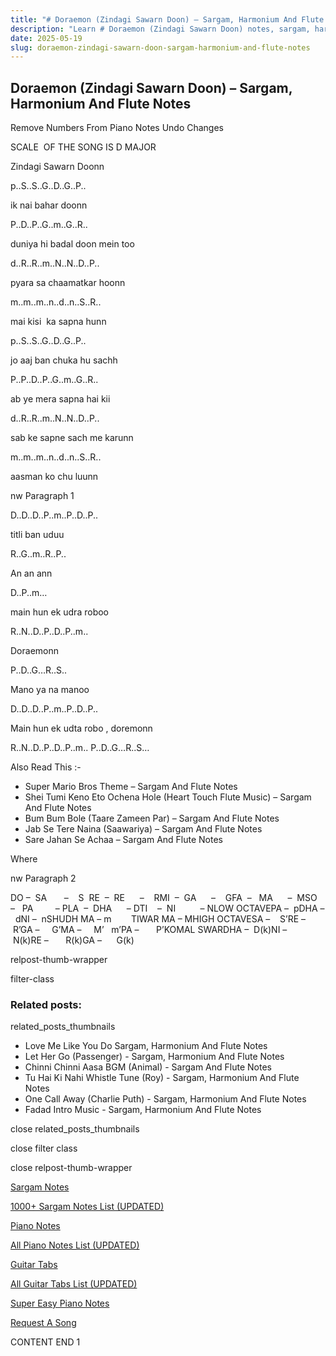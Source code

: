 ```yaml
---
title: "# Doraemon (Zindagi Sawarn Doon) – Sargam, Harmonium And Flute Notes"
description: "Learn # Doraemon (Zindagi Sawarn Doon) notes, sargam, harmonium notations and flute notes. Easy step-by-step tutorial for beginners."
date: 2025-05-19
slug: doraemon-zindagi-sawarn-doon-sargam-harmonium-and-flute-notes
---
```


## Doraemon (Zindagi Sawarn Doon) – Sargam, Harmonium And Flute Notes

Remove Numbers From Piano Notes
Undo Changes

SCALE  OF THE SONG IS D MAJOR

Zindagi Sawarn Doonn

p..S..S..G..D..G..P..

ik nai bahar doonn

P..D..P..G..m..G..R..

duniya hi badal doon mein too

d..R..R..m..N..N..D..P..

pyara sa chaamatkar hoonn

m..m..m..n..d..n..S..R..

mai kisi  ka sapna hunn

p..S..S..G..D..G..P..

jo aaj ban chuka hu sachh

P..P..D..P..G..m..G..R..

ab ye mera sapna hai kii

d..R..R..m..N..N..D..P..

sab ke sapne sach me karunn

m..m..m..n..d..n..S..R..

aasman ko chu luunn

nw Paragraph 1

D..D..D..P..m..P..D..P..

titli ban uduu

R..G..m..R..P..

An an ann

D..P..m…

main hun ek udra roboo

R..N..D..P..D..P..m..

Doraemonn

P..D..G…R..S..

Mano ya na manoo

D..D..D..P..m..P..D..P..

Main hun ek udta robo , doremonn

R..N..D..P..D..P..m.. P..D..G…R..S…



Also Read This :-



* Super Mario Bros Theme – Sargam And Flute Notes
* Shei Tumi Keno Eto Ochena Hole (Heart Touch Flute Music) – Sargam And Flute Notes
* Bum Bum Bole (Taare Zameen Par) – Sargam And Flute Notes
* Jab Se Tere Naina (Saawariya) – Sargam And Flute Notes
* Sare Jahan Se Achaa – Sargam And Flute Notes

Where

nw Paragraph 2



DO –  SA       –    S  RE  –  RE      –    RMI  –  GA      –    GFA  –   MA      –  MSO  –   PA         – PLA  –  DHA      – DTI    –  NI          – NLOW OCTAVEPA –  pDHA –  dNI –  nSHUDH MA – m        TIWAR MA – MHIGH OCTAVESA –    S’RE –     R’GA –     G’MA –     M’   m’PA –       P’KOMAL SWARDHA –  D(k)NI –       N(k)RE –       R(k)GA –      G(k)



relpost-thumb-wrapper

filter-class

### Related posts:

related_posts_thumbnails

* Love Me Like You Do Sargam, Harmonium And Flute Notes
* Let Her Go (Passenger) - Sargam, Harmonium And Flute Notes
* Chinni Chinni Aasa BGM (Animal) - Sargam And Flute Notes
* Tu Hai Ki Nahi Whistle Tune (Roy) - Sargam, Harmonium And Flute Notes
* One Call Away (Charlie Puth) - Sargam, Harmonium And Flute Notes
* Fadad Intro Music - Sargam, Harmonium And Flute Notes

close related_posts_thumbnails

close filter class

close relpost-thumb-wrapper

[Sargam Notes](https://www.notationsworld.com/sargam-notes.html)

[1000+ Sargam Notes List (UPDATED)](https://www.notationsworld.com/all-songs-list-sargam-notes.html)

[Piano Notes](https://www.notationsworld.com/piano-notes.html)

[All Piano Notes List (UPDATED)](https://www.notationsworld.com/all-songs-list-piano-notes.html)

[Guitar Tabs](https://www.notationsworld.com/guitar-tabs.html)

[All Guitar Tabs List (UPDATED)](https://www.notationsworld.com/all-songs-list-guitar-tabs.html)

[Super Easy Piano Notes](https://studywall.in/)

[Request A Song](https://www.notationsworld.com/request-a-song.html)

CONTENT END 1

